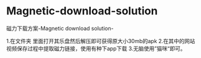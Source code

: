 # Magnetic-download-solution
磁力下载方案-Magnetic download solution-

1.在文件夹 里面打开其乐盘然后解压即可获得原大小30mb的apk
2.在其中的网站视频保存过程中提取磁力链接，使用有种下app下载
3.无脑使用”猫咪“即可。
